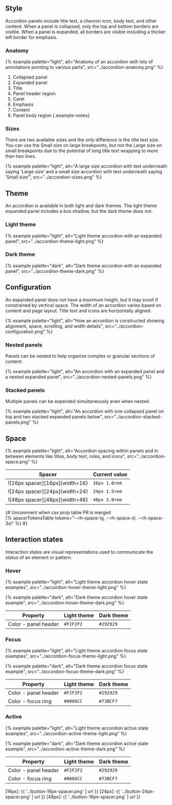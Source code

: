 ## Style 
Accordion panels include title text, a chevron icon, body text, and other content. When a panel is collapsed, only the top and bottom borders are visible. When a panel is expanded, all borders are visible including a thicker left border for emphasis.

### Anatomy 
{% example palette="light",
          alt="Anatomy of an accordion with lots of annotations pointing to various parts",
          src="../accordion-anatomy.png" %}

1) Collapsed panel
2) Expanded panel
3) Title
4) Panel header region
5) Caret
6) Emphasis
7) Content
8) Panel body region
   {.example-notes}
### Sizes 
There are two available sizes and the only difference is the title text size. You can use the Small size on large breakpoints, but not the Large size on small breakpoints due to the potential of long title text wrapping to more than two lines.

{% example palette="light",
          alt="A large size accordion with text underneath saying ‘Large size’ and a small size accordion with text underneath saying ‘Small size’",
          src="../accordion-sizes.png" %}


## Theme 
An accordion is available in both light and dark themes. The light theme expanded panel includes a box shadow, but the dark theme does not.
### Light theme 
{% example palette="light",
          alt="Light theme accordion with an expanded panel",
          src="../accordion-theme-light.png" %}

### Dark theme 
{% example palette="dark",
          alt="Dark theme accordion with an expanded panel",
          src="../accordion-theme-dark.png" %}

## Configuration 
An expanded panel does not have a maximum height, but it may scroll if constrained by vertical space. The width of an accordion varies based on content and page layout. Title text and icons are horizontally aligned.

{% example palette="light",
          alt="How an accordion is constructed showing alignment, space, scrolling, and width details",
          src="../accordion-configuration.png" %}

### Nested panels 
Panels can be nested to help organize complex or granular sections of content.

{% example palette="light",
          alt="An accordion with an expanded panel and a nested expanded panel",
          src="../accordion-nested-panels.png" %}

### Stacked panels 
Multiple panels can be expanded simultaneously even when nested.

{% example palette="light",
          alt="An accordion with one collapsed panel on top and two stacked expanded panels below",
          src="../accordion-stacked-panels.png" %}

## Space 
{% example palette="light",
          alt="Accordion spacing within panels and in between elements like titles, body text, rules, and icons",
          src="../accordion-space.png" %}

| Spacer                          | Current value |
| ------------------------------- | ------------- |
| ![16px spacer][16px]{width=16}  | `16px 1.0rem` |
| ![24px spacer][24px]{width=24}  | `24px 1.5rem` |
| ![48px spacer][48px]{width=48}  | `48px 3.0rem` |
{# 
    Uncomment when css prop table PR is merged   
    {% spacerTokensTable 
      tokens="--rh-space-lg, --rh-space-xl, --rh-space-3xl" 
    %}
  #}
  
## Interaction states 
Interaction states are visual representations used to communicate the status of an element or pattern.

### Hover 
{% example palette="light",
          alt="Light theme accordion hover state examples",
          src="../accordion-hover-theme-light.png" %}

{% example palette="dark",
          alt="Dark theme accordion hover state example",
          src="../accordion-hover-theme-dark.png" %}

| Property             | Light theme | Dark theme |
| -------------------- | ----------- | ---------- |
| Color - panel header | `#F2F2F2`   | `#292929`  |

### Focus 
{% example palette="light",
          alt="Light theme accordion focus state examples",
          src="../accordion-focus-theme-light.png" %}

{% example palette="dark",
          alt="Dark theme accordion focus state example",
          src="../accordion-focus-theme-dark.png" %}

| Property             | Light theme | Dark theme |
| -------------------- | ----------- | ---------- |
| Color - panel header | `#F2F2F2`   | `#292929`  |
| Color - focus ring   | `#0066CC`   | `#73BCF7`  |


### Active 
{% example palette="light",
          alt="Light theme accordion active state examples",
          src="../accordion-active-theme-light.png" %}

{% example palette="dark",
          alt="Dark theme accordion active state example",
          src="../accordion-active-theme-dark.png" %}

| Property             | Light theme | Dark theme |
| -------------------- | ----------- | ---------- |
| Color - panel header | `#F2F2F2`   | `#292929`  |
| Color - focus ring   | `#0066CC`   | `#73BCF7`  |

[16px]: {{ '../button-16px-spacer.png' | url }}
[24px]: {{ '../button-24px-spacer.png' | url }}
[48px]: {{ '../button-16px-spacer.png' | url }}